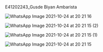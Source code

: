 E41202243_Gusde Biyan Ambarista

![WhatsApp Image 2021-10-24 at 20 21 16](https://user-images.githubusercontent.com/80672280/138596412-aa1c9e17-75e9-4a91-bd2d-84cc06f398b4.jpeg)

![WhatsApp Image 2021-10-24 at 20 21 15 (2)](https://user-images.githubusercontent.com/80672280/138596421-7bc1b55f-115f-4b1c-9d89-428a25ccc9fd.jpeg)

![WhatsApp Image 2021-10-24 at 20 21 15 (1)](https://user-images.githubusercontent.com/80672280/138596429-8d657371-43b8-44f5-bb2b-e8a610f2f240.jpeg)

![WhatsApp Image 2021-10-24 at 20 21 15](https://user-images.githubusercontent.com/80672280/138596433-0db3fc72-a657-4111-b7d6-f39f39bba7ee.jpeg)
